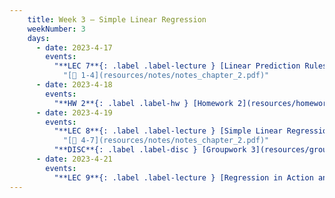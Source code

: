 ```yaml
---
    title: Week 3 – Simple Linear Regression
    weekNumber: 3
    days:
      - date: 2023-4-17
        events:
          "**LEC 7**{: .label .label-lecture } [Linear Prediction Rules](resources/lecture/lec07.pdf) [✏️](resources/lecture/lec07_a00.pdf)": 
            "[📖 1-4](resources/notes/notes_chapter_2.pdf)"
      - date: 2023-4-18
        events:
          "**HW 2**{: .label .label-hw } [Homework 2](resources/homework/hw2/homework2.pdf) [🍃](https://www.overleaf.com/read/jbcdzmjyrhyt)":
      - date: 2023-4-19
        events:
          "**LEC 8**{: .label .label-lecture } [Simple Linear Regression](resources/lecture/lec08.pdf) [✏️](resources/lecture/lec08_b00.pdf)":
            "[📖 4-7](resources/notes/notes_chapter_2.pdf)"
          "**DISC**{: .label .label-disc } [Groupwork 3](resources/groupwork/groupwork3.pdf)":
      - date: 2023-4-21
        events:
          "**LEC 9**{: .label .label-lecture } [Regression in Action and Linear Algebra Review](resources/lecture/lec09.pdf) [✏️](resources/lecture/lec09_a00.pdf) [👩‍💻](http://datahub.ucsd.edu/user-redirect/git-sync?repo=https://github.com/dsc-courses/dsc40a-2023-sp&subPath=resources/lecture/lec09/lec09.ipynb)":
---
```

